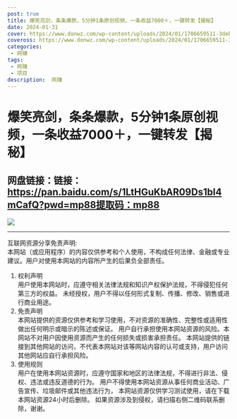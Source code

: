 ```yaml
---
post: true
title: 爆笑亮剑，条条爆款，5分钟1条原创视频，一条收益7000＋，一键转发【揭秘】
date: 2024-01-31
cover: https://www.donwz.com/wp-content/uploads/2024/01/1706659511-3debe82e61223cb.jpg
coveross: https://www.donwz.com/wp-content/uploads/2024/01/1706659511-3debe82e61223cb.jpg
categories:
 - 网赚
tags:
 - 网赚
 - 项目
description:  网赚
---
```

# 爆笑亮剑，条条爆款，5分钟1条原创视频，一条收益7000＋，一键转发【揭秘】

## 网盘链接：链接：https://pan.baidu.com/s/1LtHGuKbAR09Ds1bl4mCafQ?pwd=mp88提取码：mp88  

![](https://www.donwz.com/wp-content/uploads/2024/01/1706659511-3debe82e61223cb.jpg)

---
互联网资源分享免责声明:  
本网站（或应用程序）的内容仅供参考和个人使用，不构成任何法律、金融或专业建议。用户对使用本网站的内容所产生的后果负全部责任。
1. 权利声明  
用户使用本网站时，应遵守相关法律法规和知识产权保护法规，不得侵犯任何第三方的权益。
未经授权，用户不得以任何形式复制、传播、修改、销售或进行商业用途。
2. 免责声明  
本网站提供的资源仅供参考和学习使用，不对资源的准确性、完整性或适用性做出任何明示或暗示的陈述或保证。
用户自行承担使用本网站资源的风险。本网站不对用户因使用资源而产生的任何损失或损害承担责任。
本网站提供的链接到其他网站的访问，不代表本网站对该等网站内容的认可或支持，用户访问其他网站应自行承担风险。
3. 使用规则  
用户在使用本网站资源时，应遵守国家和地区的法律法规，不得进行非法、侵权、违法或违反道德的行为。
用户不得使用本网站资源从事任何商业活动、广告宣传、垃圾邮件或其他违法行为，
本网站资源仅供学习测试使用，请在下载本网站资源24小时后删除。
如果资源涉及到侵权，请扫描右侧二维码联系删除，谢谢。
